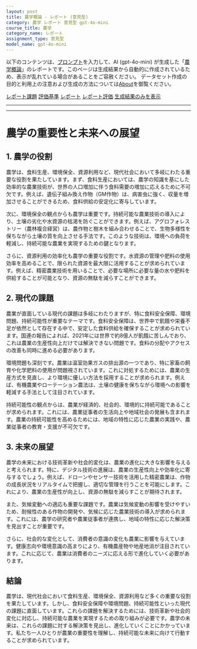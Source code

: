 ```yaml
---
layout: post
title: 農学概論 - レポート (意見型)
category: 農学 レポート 意見型 gpt-4o-mini
course_title: 農学
category_name: レポート
assignment_type: 意見型
model_name: gpt-4o-mini
---
```


以下のコンテンツは、[プロンプト](http://127.0.0.1:8000/generated/農学/gpt-4o-mini/prompt_レポート-意見型.md)を入力して、AI (gpt-4o-mini) が生成した「[農学概論](/contents/農学/)」のレポートです。このページは生成結果から自動的に作成されているため、表示が乱れている場合があることをご容赦ください。
データセット作成の目的と利用上の注意および生成の方法については[About](/About)を御覧ください。

[レポート課題](../レポート課題-意見型)
[評価基準](../評価基準-意見型)
[レポート](../レポート-意見型)
[レポート評価](../レポート評価-意見型)
[生成結果のみを表示](http://127.0.0.1:8000/generated/農学/gpt-4o-mini/レポート-意見型.md)
  

***
***
  
# 農学の重要性と未来への展望

## 1. 農学の役割

農学は、食料生産、環境保全、資源利用など、現代社会において多岐にわたる重要な役割を果たしています。まず、食料生産においては、農学の知識を基にした効率的な農業技術が、世界の人口増加に伴う食料需要の増加に応えるために不可欠です。例えば、遺伝子組み換え作物（GM作物）は、病害虫に強く、収量を増加させることができるため、食料供給の安定化に寄与しています。

次に、環境保全の観点からも農学は重要です。持続可能な農業技術の導入により、土壌の劣化や水資源の枯渇を防ぐことができます。例えば、アグロフォレストリー（農林複合経営）は、農作物と樹木を組み合わせることで、生物多様性を保ちながら土壌の質を向上させる手法です。このような技術は、環境への負荷を軽減し、持続可能な農業を実現するための鍵となります。

さらに、資源利用の効率化も農学の重要な役割です。水資源の管理や肥料の使用効率を高めることで、限られた資源を最大限に活用することが求められています。例えば、精密農業技術を用いることで、必要な場所に必要な量の水や肥料を供給することが可能となり、資源の無駄を減らすことができます。

## 2. 現代の課題

農業が直面している現代の課題は多岐にわたりますが、特に食料安全保障、環境問題、持続可能性が重要なテーマです。食料安全保障は、世界中で飢餓や栄養不足が依然として存在する中で、安定した食料供給を確保することが求められています。国連の報告によれば、2021年には世界で約8億人が飢餓に苦しんでおり、これは農業の生産性向上だけでは解決できない問題です。食料の分配やアクセスの改善も同時に進める必要があります。

環境問題も深刻です。農業は温室効果ガスの排出源の一つであり、特に家畜の飼育や化学肥料の使用が問題視されています。これに対処するためには、農業の生産方式を見直し、より環境に優しい方法を採用することが求められます。例えば、有機農業やローテーション農法は、土壌の健康を保ちながら環境への影響を軽減する手法として注目されています。

持続可能性の観点からは、農業が経済的、社会的、環境的に持続可能であることが求められます。これには、農業従事者の生活向上や地域社会の発展も含まれます。農業の持続可能性を高めるためには、地域の特性に応じた農業の実践や、農業従事者の教育・支援が不可欠です。

## 3. 未来の展望

農学の未来における技術革新や社会的変化は、農業の進化に大きな影響を与えると考えられます。特に、デジタル技術の進展は、農業の生産性向上や効率化に寄与するでしょう。例えば、ドローンやセンサー技術を活用した精密農業は、作物の成長状況をリアルタイムで把握し、適切な管理を行うことを可能にします。これにより、農業の生産性が向上し、資源の無駄を減らすことが期待されます。

また、気候変動への適応も重要な課題です。農業は気候変動の影響を受けやすいため、耐候性のある作物の開発や、気候に応じた農業技術の導入が求められます。これには、農学の研究者や農業従事者が連携し、地域の特性に応じた解決策を見出すことが重要です。

さらに、社会的な変化として、消費者の意識の変化も農業に影響を与えています。健康志向や環境意識の高まりにより、有機農産物や地産地消が注目されています。これに応じて、農業は消費者のニーズに応える形で進化していく必要があります。

## 結論

農学は、現代社会において食料生産、環境保全、資源利用など多くの重要な役割を果たしています。しかし、食料安全保障や環境問題、持続可能性といった現代の課題に直面しています。これらの課題を解決するためには、技術革新や社会的変化に対応し、持続可能な農業を実現するための取り組みが必要です。農学の未来は、これらの課題に対する解決策を見出し、進化していくことにかかっています。私たち一人ひとりが農業の重要性を理解し、持続可能な未来に向けて行動することが求められています。
